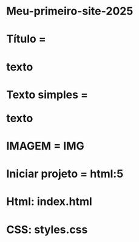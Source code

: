 # Meu-primeiro-site-2025
# Título = <h1>texto</h1>
# Texto simples = <p>texto</p>
# IMAGEM = IMG
# Iniciar projeto = html:5
# Html: index.html
# CSS: styles.css
